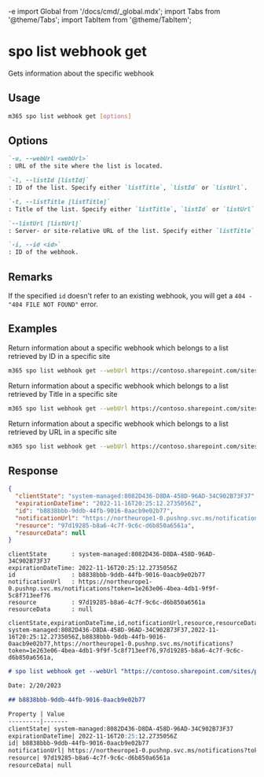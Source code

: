 -e <!-- DISCLAIMER: All secrets, passwords, and sensitive values in this document are examples only and not real credentials. -->
import Global from '/docs/cmd/_global.mdx';
import Tabs from '@theme/Tabs';
import TabItem from '@theme/TabItem';

# spo list webhook get

Gets information about the specific webhook

## Usage

```sh
m365 spo list webhook get [options]
```

## Options

```md definition-list
`-u, --webUrl <webUrl>`
: URL of the site where the list is located.

`-l, --listId [listId]`
: ID of the list. Specify either `listTitle`, `listId` or `listUrl`.

`-t, --listTitle [listTitle]`
: Title of the list. Specify either `listTitle`, `listId` or `listUrl`.

`--listUrl [listUrl]`
: Server- or site-relative URL of the list. Specify either `listTitle`, `listId` or `listUrl`.

`-i, --id <id>`
: ID of the webhook.
```

<Global />

## Remarks

If the specified `id` doesn't refer to an existing webhook, you will get a `404 - "404 FILE NOT FOUND"` error.

## Examples

Return information about a specific webhook which belongs to a list retrieved by ID in a specific site

```sh
m365 spo list webhook get --webUrl https://contoso.sharepoint.com/sites/project-x --listId 0cd891ef-afce-4e55-b836-fce03286cccf --id cc27a922-8224-4296-90a5-ebbc54da2e85
```

Return information about a specific webhook which belongs to a list retrieved by Title in a specific site

```sh
m365 spo list webhook get --webUrl https://contoso.sharepoint.com/sites/project-x --listTitle Documents --id cc27a922-8224-4296-90a5-ebbc54da2e85
```

Return information about a specific webhook which belongs to a list retrieved by URL in a specific site

```sh
m365 spo list webhook get --webUrl https://contoso.sharepoint.com/sites/project-x --listUrl '/sites/project-x/Documents' --id cc27a922-8224-4296-90a5-ebbc54da2e85
```

## Response

<Tabs>
  <TabItem value="JSON">

  ```json
  {
    "clientState": "system-managed:8082D436-D8DA-458D-96AD-34C902B73F37",
    "expirationDateTime": "2022-11-16T20:25:12.2735056Z",
    "id": "b8838bbb-9ddb-44fb-9016-0aacb9e02b77",
    "notificationUrl": "https://northeurope1-0.pushnp.svc.ms/notifications?token=1e263e06-4bea-4db1-9f9f-5c8f713eef76",
    "resource": "97d19285-b8a6-4c7f-9c6c-d6b850a6561a",
    "resourceData": null
  }
  ```

  </TabItem>
  <TabItem value="Text">

  ```text
  clientState       : system-managed:8082D436-D8DA-458D-96AD-34C902B73F37
  expirationDateTime: 2022-11-16T20:25:12.2735056Z
  id                : b8838bbb-9ddb-44fb-9016-0aacb9e02b77
  notificationUrl   : https://northeurope1-0.pushnp.svc.ms/notifications?token=1e263e06-4bea-4db1-9f9f-5c8f713eef76
  resource          : 97d19285-b8a6-4c7f-9c6c-d6b850a6561a
  resourceData      : null
  ```

  </TabItem>
  <TabItem value="CSV">

  ```csv
  clientState,expirationDateTime,id,notificationUrl,resource,resourceData
  system-managed:8082D436-D8DA-458D-96AD-34C902B73F37,2022-11-16T20:25:12.2735056Z,b8838bbb-9ddb-44fb-9016-0aacb9e02b77,https://northeurope1-0.pushnp.svc.ms/notifications?token=1e263e06-4bea-4db1-9f9f-5c8f713eef76,97d19285-b8a6-4c7f-9c6c-d6b850a6561a,
  ```

  </TabItem>
  <TabItem value="Markdown">

  ```md
  # spo list webhook get --webUrl "https://contoso.sharepoint.com/sites/project-x" --listTitle "Documents" --id "b8838bbb-9ddb-44fb-9016-0aacb9e02b77"

  Date: 2/20/2023

  ## b8838bbb-9ddb-44fb-9016-0aacb9e02b77

  Property | Value
  ---------|-------
  clientState| system-managed:8082D436-D8DA-458D-96AD-34C902B73F37
  expirationDateTime| 2022-11-16T20:25:12.2735056Z
  id| b8838bbb-9ddb-44fb-9016-0aacb9e02b77
  notificationUrl| https://northeurope1-0.pushnp.svc.ms/notifications?token=1e263e06-4bea-4db1-9f9f-5c8f713eef76
  resource| 97d19285-b8a6-4c7f-9c6c-d6b850a6561a
  resourceData| null
  ```

  </TabItem>
</Tabs>
